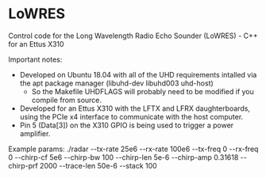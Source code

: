 # LoWRES
Control code for the Long Wavelength Radio Echo Sounder (LoWRES) - C++ for an Ettus X310

Important notes:
- Developed on Ubuntu 18.04 with all of the UHD requirements intalled via the apt package manager (libuhd-dev libuhd003 uhd-host)
  - So the Makefile UHDFLAGS will probably need to be modified if you compile from source.
- Developed for an Ettus X310 with the LFTX and LFRX daughterboards, using the PCIe x4 interface to communicate with the host computer.
- Pin 5 (Data[3]) on the X310 GPIO is being used to trigger a power amplifier.

Example params:
./radar --tx-rate 25e6 --rx-rate 100e6 --tx-freq 0 --rx-freq 0 --chirp-cf 5e6 --chirp-bw 100 --chirp-len 5e-6 --chirp-amp 0.31618 --chirp-prf 2000 --trace-len 50e-6 --stack 100

